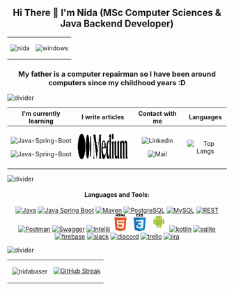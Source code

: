 <h2 align="center"> Hi There 👋 I'm Nida
(MSc Computer Sciences & Java Backend Developer) </h2>
<!-- <p align="center"><img src="https://komarev.com/ghpvc/?username=nidabaser&label=Profile%20views&color=0e75b6&style=flat" alt="nidabaser"/> </p> -->

<div align="center">

|  |  |
| :--------: | :-------: |
| <p align="center"><img src="https://github.com/nidabaser/nidabaser/assets/97883562/b8a77c6c-8d77-4332-b3d4-ca8c3534a785" alt="nida" width="400" height="225"/> </p> | <p align="center"><img src="https://github.com/nidabaser/nidabaser/assets/97883562/d4ae8290-6def-421e-954c-a847d8f5f0fa" alt="windows" width="300" height="300"/> </p> |
<h3 align="center"> My father is a computer repairman so I have been around computers since my childhood years :D </h3>

</div>

![divider](https://user-images.githubusercontent.com/97883562/157744908-6e3e5ac5-4157-45e7-8f9f-20246db643a4.png)

<div align="center">
   
| I'm currently learning | I write articles | Contact with me | Languages |
| :--------: | :-------: | :-------: | :--------: |
| <p a href="https://spring.io/projects/spring-boot" target="_blank" rel="noreferrer"><img src="https://github.com/nidabaser/nidabaser/assets/97883562/8b0946e4-6ddd-47d7-8e52-c6d5df503edf" alt="Java-Spring-Boot" width="60" height="60"/></a></p><p a href="https://www.javascript.com/" target="_blank" rel="noreferrer"><img src="https://github.com/nidabaser/nidabaser/assets/97883562/6da6ad5e-acf0-4d99-a413-594d54120a52" alt="Java-Spring-Boot" width="60" height="60"/></a></p> | <p><a href="https://medium.com/@nida.bsr" target="blank"><img src="https://github.com/Medium/medium-logos/blob/master/01_Logo/01_Black/SVG/Medium-Logo-Black-RGB.svg" alt="@nida.bsr" height="60" width="120"/></a></p>    | <p a href="https://linkedin.com/in/nida-baser" target="_blank" rel="noopener noreferrer"><img src="https://cdn.jsdelivr.net/npm/simple-icons@v3/icons/linkedin.svg" alt="Linkedin" height="50"></a></p><p a href="mailto:nida.bsr@gmail.com" target="_blank" rel="noopener noreferrer"><img src="https://cdn.jsdelivr.net/npm/simple-icons@v3/icons/gmail.svg" alt="Mail" height="50"></p> | ![Top Langs](https://github-readme-stats.vercel.app/api/top-langs/?username=nidabaser&hide=css,scss,html&theme=default) |

</div>

![divider](https://user-images.githubusercontent.com/97883562/157745029-85e58e54-8e29-4727-8368-262488eb3a37.png)

<h4 align="center">Languages and Tools:</h4>

<p align="center">
<a href="https://www.java.com" target="_blank" rel="noreferrer"> <img src="https://github.com/nidabaser/nidabaser/assets/97883562/ee8c3bb4-6282-469d-b46f-e0585395653a" alt="Java" width="50" height="50"/></a>
<a href="https://spring.io/projects/spring-boot" target="_blank" rel="noreferrer" align="center"><img src="https://github.com/nidabaser/nidabaser/assets/97883562/8b0946e4-6ddd-47d7-8e52-c6d5df503edf" alt="Java Spring Boot" width="50" height="50"/></a>
<a href="https://maven.apache.org/" target="_blank" rel="noreferrer"> <img src="https://github.com/nidabaser/nidabaser/assets/97883562/bad9fde7-e594-4598-b60b-2938e66e1291" alt="Maven" width="55" height="50"/></a>
<a href="https://www.postgresql.org/" target="_blank" rel="noreferrer"><img src="https://github.com/nidabaser/nidabaser/assets/97883562/64516cc5-8d84-4af1-bb09-d60f8c139358" alt="PostgreSQL" width="40" height="40"/></a>
<a href="https://www.mysql.com/" target="_blank" rel="noreferrer"><img src="https://github.com/nidabaser/nidabaser/assets/97883562/e0a4f05b-1467-4c43-ae2c-ef8138ea31d6" alt="MySQL" width="60" height="40"/></a>
<a href="https://aws.amazon.com/tr/what-is/restful-api/" target="_blank" rel="noreferrer"><img src="https://github.com/nidabaser/nidabaser/assets/97883562/1b6ab92c-a10d-4fac-b637-5d0b1d2a945b" alt="REST" width="50" height="50"/></a>
<a href="https://www.postman.com/" target="_blank" rel="noreferrer"> <img src="https://github.com/nidabaser/nidabaser/assets/97883562/c89143f3-3431-4a53-8b0e-699afc4c1201" alt="Postman" width="40" height="40"/></a>
<a href="https://swagger.io/" target="_blank" rel="noreferrer"> <img src="https://github.com/nidabaser/nidabaser/assets/97883562/5546b463-9670-48d6-a25c-a541ff09aeef" alt="Swagger" width="40" height="40"/></a>
<a href="https://www.jetbrains.com/idea/" target="_blank" rel="noreferrer"> <img src="https://github.com/nidabaser/nidabaser/assets/97883562/543db356-7808-414a-af40-466339d22867" alt="Intellij" width="40" height="40"/></a>
<a href="https://www.w3.org/html/" target="_blank" rel="noreferrer"><img src="https://raw.githubusercontent.com/devicons/devicon/master/icons/html5/html5-original-wordmark.svg" alt="html5" width="40" height="40"/></a>
<a href="https://www.w3schools.com/css/" target="_blank" rel="noreferrer"><img src="https://raw.githubusercontent.com/devicons/devicon/master/icons/css3/css3-original-wordmark.svg" alt="css3" width="40" height="40"/></a>
<a href="https://developer.android.com" target="_blank" rel="noreferrer"><img src="https://raw.githubusercontent.com/devicons/devicon/master/icons/android/android-original-wordmark.svg" alt="android" width="40" height="40"/></a>
<a href="https://kotlinlang.org" target="_blank" rel="noreferrer"> <img src="https://www.vectorlogo.zone/logos/kotlinlang/kotlinlang-icon.svg" alt="kotlin" width="40" height="40"/></a>
<a href="https://www.sqlite.org/" target="_blank" rel="noreferrer"> <img src="https://www.vectorlogo.zone/logos/sqlite/sqlite-icon.svg" alt="sqlite" width="40" height="40"/></a>
<a href="https://firebase.google.com/" target="_blank" rel="noreferrer"> <img src="https://www.vectorlogo.zone/logos/firebase/firebase-icon.svg" alt="firebase" width="40" height="40"/></a>
<a href="https://slack.com/" target="_blank" rel="noreferrer"> <img src="https://github.com/nidabaser/nidabaser/assets/97883562/b8cd5e6e-433e-4e50-ac1b-b8506e75f76b" alt="slack" width="40" height="40"/></a>
<a href="https://discord.com/" target="_blank" rel="noreferrer"> <img src="https://github.com/nidabaser/nidabaser/assets/97883562/c554dcc5-df4a-4568-a892-b671ce808686" alt="discord" width="40" height="40"/></a>
<a href="https://trello.com/" target="_blank" rel="noreferrer"> <img src="https://github.com/nidabaser/nidabaser/assets/97883562/3ff5457b-0553-48fc-a83f-22ca6907f1c2" alt="trello" width="40" height="40"/></a>
<a href="https://atlassian.com/software/jira/" target="_blank" rel="noreferrer"> <img src="https://github.com/nidabaser/nidabaser/assets/97883562/4800e3de-5b74-4102-b20f-53ffa1a6fde7" alt="jira" width="80" height="30"/></a>
</p>

![divider](https://user-images.githubusercontent.com/97883562/157744998-5a56274a-b7dd-4fd5-8e1a-0dd1c4fa22c7.png)

|  |  |
| ------------- | ------------- |
| <p>&nbsp;<img align="center" src="https://github-readme-stats.vercel.app/api?username=nidabaser&show_icons=true&locale=en" alt="nidabaser" /></p> | [![GitHub Streak](https://streak-stats.demolab.com/?user=nidabaser)](https://git.io/streak-stats) |
